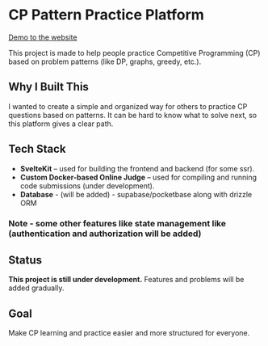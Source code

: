 # CP Pattern Practice Platform

[Demo to the website](https://6863f83b8526b168054c799e--amazing-tiramisu-776a6a.netlify.app/)

This project is made to help people practice Competitive Programming (CP) based on problem patterns (like DP, graphs, greedy, etc.).

## Why I Built This

I wanted to create a simple and organized way for others to practice CP questions based on patterns. It can be hard to know what to solve next, so this platform gives a clear path.

## Tech Stack

* **SvelteKit** – used for building the frontend and backend (for some ssr).
* **Custom Docker-based Online Judge** – used for compiling and running code submissions (under development).
* **Database** - (will be added) - supabase/pocketbase along with drizzle ORM

### Note - some other features like state management like (authentication and authorization will be added)

## Status

**This project is still under development.**
Features and problems will be added gradually.

## Goal

Make CP learning and practice easier and more structured for everyone.
